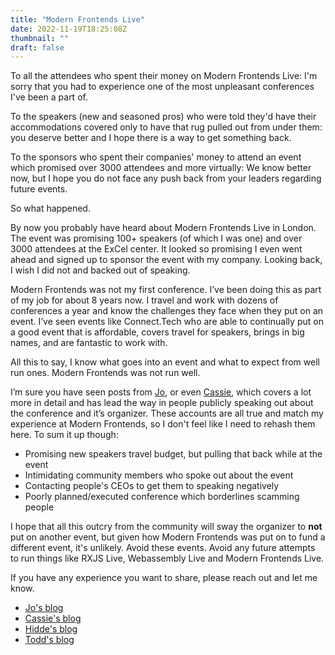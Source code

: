 ```yaml
---
title: "Modern Frontends Live"
date: 2022-11-19T18:25:08Z
thumbnail: ""
draft: false
---
```


To all the attendees who spent their money on Modern Frontends Live: I'm sorry that you had to experience one of the most unpleasant conferences I've been a part of.

To the speakers (new and seasoned pros) who were told they'd have their accommodations covered only to have that rug pulled out from under them: you deserve better and I hope there is a way to get something back.

To the sponsors who spent their companies' money to attend an event which promised over 3000 attendees and more virtually: We know better now, but I hope you do not face any push back from your leaders regarding future events.


So what happened.

By now you probably have heard about Modern Frontends Live in London. The event was promising 100+ speakers (of which I was one) and over 3000 attendees at the ExCel center.  It looked so promising I even went ahead and signed up to sponsor the event with my company. Looking back, I wish I did not and backed out of speaking.


Modern Frontends was not my first conference. I’ve been doing this as part of my job for about 8 years now. I travel and work with dozens of conferences a year and know the challenges they face when they put on an event. I’ve seen events like Connect.Tech who are able to continually put on a good event that is affordable, covers travel for speakers, brings in big names, and are fantastic to work with.

All this to say, I know what goes into an event and what to expect from well run ones. Modern Frontends was not run well.

I’m sure you have seen posts from [Jo](https://dev.to/thisisjofrank/my-experience-of-modern-frontends-conference-1cgg), or even [Cassie](https://dev.to/thisisjofrank/my-experience-of-modern-frontends-conference-1cgg), which covers a lot more in detail and has lead the way in people publicly speaking out about the conference and it’s organizer. These accounts are all true and match my experience at Modern Frontends, so I don't feel like I need to rehash them here. To sum it up though:

- Promising new speakers travel budget, but pulling that back while at the event
- Intimidating community members who spoke out about the event
- Contacting people's CEOs to get them to speaking negatively
- Poorly planned/executed conference which borderlines scamming people

I hope that all this outcry from the community will sway the organizer to **not** put on another event, but given how Modern Frontends was put on to fund a different event, it's unlikely. Avoid these events. Avoid any future attempts to run things like RXJS Live, Webassembly Live and Modern Frontends Live.


If you have any experience you want to share, please reach out and let me know.

- [Jo's blog](https://dev.to/thisisjofrank/my-experience-of-modern-frontends-conference-1cgg)
- [Cassie's blog](https://www.cassie.codes/posts/modern-frontends/)
- [Hidde's blog](https://hidde.blog/modern-frontends-live/)
- [Todd's blog](https://toddl.dev/posts/modern-frontends/)

